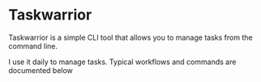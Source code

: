 # Taskwarrior

Taskwarrior is a simple CLI tool that allows you to manage tasks from the command line.

I use it daily to manage tasks. Typical workflows and commands are documented below
